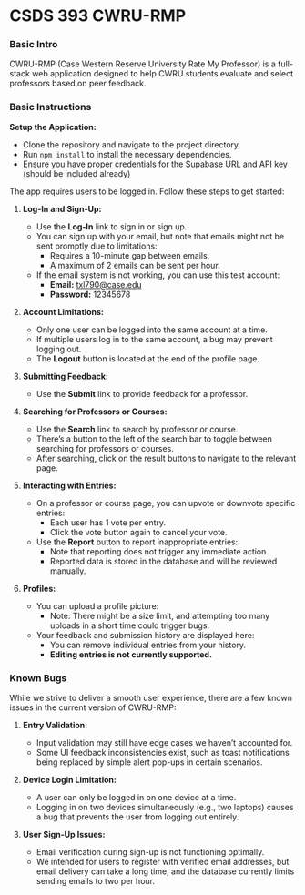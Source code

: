 # CSDS 393 CWRU-RMP


### Basic Intro
CWRU-RMP (Case Western Reserve University Rate My Professor) is a full-stack web application designed to help CWRU students evaluate and select professors based on peer feedback.


### Basic Instructions

**Setup the Application:**
   - Clone the repository and navigate to the project directory.
   - Run `npm install` to install the necessary dependencies.
   - Ensure you have proper credentials for the Supabase URL and API key (should be included already)

The app requires users to be logged in. Follow these steps to get started:

1. **Log-In and Sign-Up:**  
   - Use the **Log-In** link to sign in or sign up.  
   - You can sign up with your email, but note that emails might not be sent promptly due to limitations:  
     - Requires a 10-minute gap between emails.  
     - A maximum of 2 emails can be sent per hour.  
   - If the email system is not working, you can use this test account:  
     - **Email:** txl790@case.edu  
     - **Password:** 12345678  

2. **Account Limitations:**  
   - Only one user can be logged into the same account at a time.  
   - If multiple users log in to the same account, a bug may prevent logging out.  
   - The **Logout** button is located at the end of the profile page.  

3. **Submitting Feedback:**  
   - Use the **Submit** link to provide feedback for a professor.  

4. **Searching for Professors or Courses:**  
   - Use the **Search** link to search by professor or course.  
   - There’s a button to the left of the search bar to toggle between searching for professors or courses.  
   - After searching, click on the result buttons to navigate to the relevant page.  

5. **Interacting with Entries:**  
   - On a professor or course page, you can upvote or downvote specific entries:  
     - Each user has 1 vote per entry.  
     - Click the vote button again to cancel your vote.  
   - Use the **Report** button to report inappropriate entries:  
     - Note that reporting does not trigger any immediate action.  
     - Reported data is stored in the database and will be reviewed manually.  
6. **Profiles:**  
   - You can upload a profile picture:  
     - Note: There might be a size limit, and attempting too many uploads in a short time could trigger bugs.  
   - Your feedback and submission history are displayed here:  
     - You can remove individual entries from your history.  
     - **Editing entries is not currently supported.**  


### Known Bugs

While we strive to deliver a smooth user experience, there are a few known issues in the current version of CWRU-RMP:

1. **Entry Validation:**  
   - Input validation may still have edge cases we haven’t accounted for.  
   - Some UI feedback inconsistencies exist, such as toast notifications being replaced by simple alert pop-ups in certain scenarios.  

2. **Device Login Limitation:**  
   - A user can only be logged in on one device at a time.  
   - Logging in on two devices simultaneously (e.g., two laptops) causes a bug that prevents the user from logging out entirely.  

3. **User Sign-Up Issues:**  
   - Email verification during sign-up is not functioning optimally.  
   - We intended for users to register with verified email addresses, but email delivery can take a long time, and the database currently limits sending emails to two per hour.  


